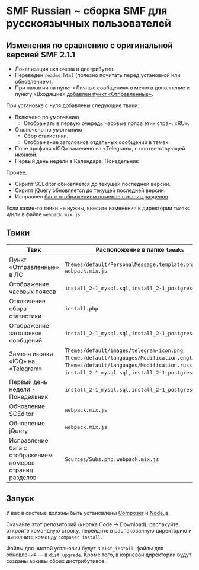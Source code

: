 
# SMF Russian ~ сборка SMF для русскоязычных пользователей

## Изменения по сравнению с оригинальной версией SMF 2.1.1

* Локализация включена в дистрибутив.
* Переведен `readme.html` (полезно почитать перед установкой или обновлением).
* При нажатии на пункт «Личные сообщения» в меню в дополнение к пункту «Входящие» [добавлен пункт «Отправленные»](https://www.simplemachines.org/community/index.php?topic=580740.0).

При установке с нуля добавлены следующие твики:
* Включено по умолчанию
    * Отображать в первую очередь часовые пояса этих стран: «RU».
* Отключено по умолчанию
    * Сбор статистики.
    * Отображение заголовков отдельных сообщений в темах.
* Поле профиля «ICQ» заменено на «Telegram», с соответствующей иконкой.
* Первый день недели в Календаре: Понедельник

Прочее:
* Скрипт SCEditor обновляется до текущей последней версии.
* Скрипт jQuery обновляется до текущей последней версии.
* Исправлен [баг с отображением номеров страниц разделов](https://github.com/SimpleMachines/SMF2.1/issues/7373).

Если какие-то твики не нужны, внесите изменения в директории `tweaks` и/или в файле `webpack.mix.js`.

## Твики

| Твик  | Расположение в папке `tweaks` |
| ------------- | ------------- |
| Пункт «Отправленные» в ЛС | `Themes/default/PersonalMessage.template.php`, `webpack.mix.js` |
| Отображение часовых поясов | `install_2-1_mysql.sql`, `install_2-1_postgresql.sql` |
| Отключение сбора статистики | `install.php` |
| Отображение заголовков сообщений | `install_2-1_mysql.sql`, `install_2-1_postgresql.sql` |
| Замена иконки «ICQ» на «Telegram» | `Themes/default/images/telegram-icon.png`, `Themes/default/languages/Modification.english.php`, `Themes/default/languages/Modification.russian.php`, `install_2-1_mysql.sql`, `install_2-1_postgresql.sql` |
| Первый день недели - Понедельник | `install_2-1_mysql.sql`, `install_2-1_postgresql.sql` |
| Обновление SCEditor | `webpack.mix.js` |
| Обновление jQuery | `webpack.mix.js` |
| Исправление бага с отображением номеров страниц разделов | `Sources/Subs.php`, `webpack.mix.js` |

## Запуск

У вас в системе должны быть установлены [Composer](https://getcomposer.org/download/) и [Node.js](https://nodejs.org/en/).

Скачайте этот репозиторий (кнопка Code -> Download), распакуйте, откройте командную строку, перейдите в распакованную директорию и выполните команду `composer install`.

Файлы для чистой установки будут в `dist_install`, файлы для обновления — в `dist_upgrade`. Кроме того, в корневой директории будут созданы архивы обоих дистрибутивов.